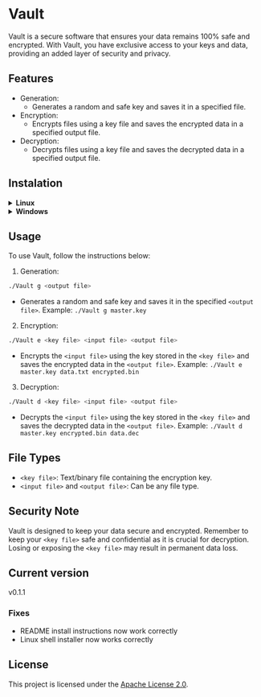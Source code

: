 # Vault

Vault is a secure software that ensures your data remains 100% safe and encrypted. With Vault, you have exclusive access to your keys and data, providing an added layer of security and privacy.

## Features

* Generation:
  * Generates a random and safe key and saves it in a specified file.
* Encryption:
  * Encrypts files using a key file and saves the encrypted data in a specified output file.
* Decryption:
  * Decrypts files using a key file and saves the decrypted data in a specified output file.

## Instalation

<details><summary><b>Linux</b></summary>

<details open><summary><i>Installation with Vault installer</i></summary><br>
On linux Vault can be installed with its <a href="https://github.com/Ctrl-AltElite/Vault/releases/download/v0.1.2/Vault_0.1.2-1_amd64.deb">installer</a>
</details>

<details><summary><i>Installation with Vault shell installer</i></summary><br>
NOTE: These commands require super-user (sudo) permissions

1. Open a terminal and type the following commands in the terminal
2. Install curl (usually comes pre-installed)

```bash
sudo apt-get install curl
```

3. Run Vault installer

```bash
curl https://github.com/Ctrl-AltElite/Vault/blob/master/installers/linux.sh | sudo sh
```

</details>

<details><summary><i>Compiling from source</i></summary><br>

1. Open a terminal and type the following commands in the terminal

```bash
# IMPORTANT: make sure you have git, make, g++ and libssl-dev installed
# if not you can install them with the following command
# sudo apt install g++ libssl-dev make git

git clone https://github.com/Ctrl-AltElite/Vault.git
cd Vault
make
sudo make install

# If you want to unsintsall Vault you can run the following command
# sudo make uninstall
```

</details>
</details>

<details><summary><b>Windows</b></summary>
<details open><summary><i>Installation with Vault installer</i></summary><br>
On windows Vault can be installed with its <a href="https://github.com/Ctrl-AltElite/Vault/releases/download/v0.1.2/Vault_0.1.2-1_amd64.exe">installer</a>
</details>
</details>

## Usage

To use Vault, follow the instructions below:

1. Generation:

```bash
./Vault g <output file>
```

* Generates a random and safe key and saves it in the specified `<output file>`. Example: `./Vault g master.key`

2. Encryption:

```bash
./Vault e <key file> <input file> <output file>
```

* Encrypts the `<input file>` using the key stored in the `<key file>` and saves the encrypted data in the `<output file>`. Example: `./Vault e master.key data.txt encrypted.bin`

3. Decryption:

```bash
./Vault d <key file> <input file> <output file>
```

* Decrypts the `<input file>` using the key stored in the `<key file>` and saves the decrypted data in the `<output file>`. Example: `./Vault d master.key encrypted.bin data.dec`

## File Types

* `<key file>`: Text/binary file containing the encryption key.
* `<input file>` and `<output file>`: Can be any file type.

## Security Note

Vault is designed to keep your data secure and encrypted. Remember to keep your `<key file>` safe and confidential as it is crucial for decryption. Losing or exposing the `<key file>` may result in permanent data loss.

## Current version

v0.1.1

### Fixes

* README install instructions now work correctly
* Linux shell installer now works correctly

## License

This project is licensed under the [Apache License 2.0](https://www.apache.org/licenses/LICENSE-2.0).

